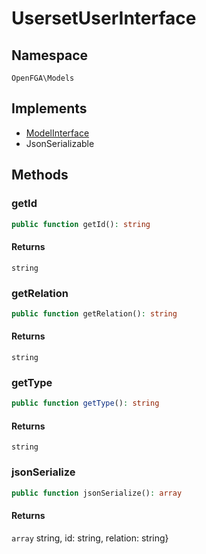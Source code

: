 # UsersetUserInterface


## Namespace
`OpenFGA\Models`

## Implements
* [ModelInterface](Models/ModelInterface.md)
* JsonSerializable

## Methods
### getId

```php
public function getId(): string
```



#### Returns
`string` 

### getRelation

```php
public function getRelation(): string
```



#### Returns
`string` 

### getType

```php
public function getType(): string
```



#### Returns
`string` 

### jsonSerialize

```php
public function jsonSerialize(): array
```



#### Returns
`array` string, id: string, relation: string}

